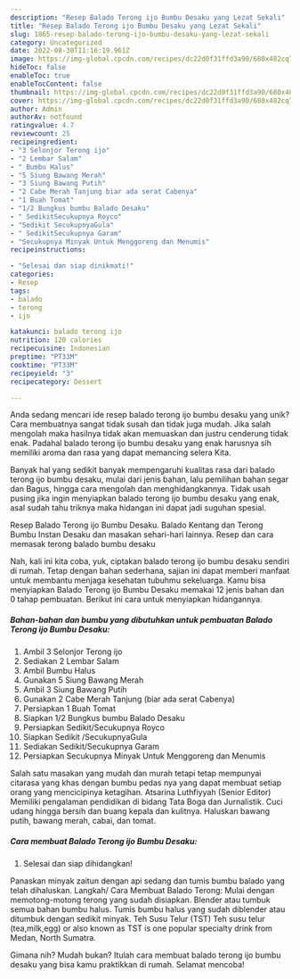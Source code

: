 ```yaml
---
description: "Resep Balado Terong ijo Bumbu Desaku yang Lezat Sekali"
title: "Resep Balado Terong ijo Bumbu Desaku yang Lezat Sekali"
slug: 1865-resep-balado-terong-ijo-bumbu-desaku-yang-lezat-sekali
category: Uncategorized
date: 2022-08-30T11:16:19.961Z
image: https://img-global.cpcdn.com/recipes/dc22d0f31ffd3a90/680x482cq70/balado-terong-ijo-bumbu-desaku-foto-resep-utama.jpg
hideToc: false
enableToc: true
enableTocContent: false
thumbnail: https://img-global.cpcdn.com/recipes/dc22d0f31ffd3a90/680x482cq70/balado-terong-ijo-bumbu-desaku-foto-resep-utama.jpg
cover: https://img-global.cpcdn.com/recipes/dc22d0f31ffd3a90/680x482cq70/balado-terong-ijo-bumbu-desaku-foto-resep-utama.jpg
author: Admin
authorAv: notfound
ratingvalue: 4.7
reviewcount: 25
recipeingredient:
- "3 Selonjor Terong ijo"
- "2 Lembar Salam"
- " Bumbu Halus"
- "5 Siung Bawang Merah"
- "3 Siung Bawang Putih"
- "2 Cabe Merah Tanjung biar ada serat Cabenya"
- "1 Buah Tomat"
- "1/2 Bungkus bumbu Balado Desaku"
- " SedikitSecukupnya Royco"
- "Sedikit SecukupnyaGula"
- " SedikitSecukupnya Garam"
- "Secukupnya Minyak Untuk Menggoreng dan Menumis"
recipeinstructions:

- "Selesai dan siap dinikmati!"
categories:
- Resep
tags:
- balado
- terong
- ijo

katakunci: balado terong ijo 
nutrition: 120 calories
recipecuisine: Indonesian
preptime: "PT33M"
cooktime: "PT33M"
recipeyield: "3"
recipecategory: Dessert

---
```





Anda sedang mencari ide resep balado terong ijo bumbu desaku yang unik? Cara membuatnya sangat tidak susah dan tidak juga mudah. Jika salah mengolah maka hasilnya tidak akan memuaskan dan justru cenderung tidak enak. Padahal balado terong ijo bumbu desaku yang enak harusnya sih memiliki aroma dan rasa yang dapat memancing selera Kita.





Banyak hal yang sedikit banyak mempengaruhi kualitas rasa dari balado terong ijo bumbu desaku, mulai dari jenis bahan, lalu pemilihan bahan segar dan Bagus, hingga cara mengolah dan menghidangkannya. Tidak usah pusing jika ingin menyiapkan balado terong ijo bumbu desaku yang enak,      asal sudah tahu triknya maka hidangan ini dapat jadi suguhan spesial.














Resep Balado Terong ijo Bumbu Desaku. Balado Kentang dan Terong Bumbu Instan Desaku dan masakan sehari-hari lainnya. Resep dan cara memasak terong balado bumbu desaku






Nah, kali ini kita coba, yuk, ciptakan balado terong ijo bumbu desaku sendiri di rumah. Tetap dengan bahan sederhana, sajian ini dapat memberi manfaat untuk membantu menjaga kesehatan tubuhmu sekeluarga. Kamu bisa menyiapkan Balado Terong ijo Bumbu Desaku memakai 12 jenis bahan dan 0 tahap pembuatan. Berikut ini cara untuk menyiapkan hidangannya.

<!--inarticleads1-->

##### Bahan-bahan dan bumbu yang dibutuhkan untuk pembuatan Balado Terong ijo Bumbu Desaku:

1. Ambil 3 Selonjor Terong ijo
1. Sediakan 2 Lembar Salam
1. Ambil  Bumbu Halus
1. Gunakan 5 Siung Bawang Merah
1. Ambil 3 Siung Bawang Putih
1. Gunakan 2 Cabe Merah Tanjung (biar ada serat Cabenya)
1. Persiapkan 1 Buah Tomat
1. Siapkan 1/2 Bungkus bumbu Balado Desaku
1. Persiapkan  Sedikit/Secukupnya Royco
1. Siapkan Sedikit /SecukupnyaGula
1. Sediakan  Sedikit/Secukupnya Garam
1. Persiapkan Secukupnya Minyak Untuk Menggoreng dan Menumis


Salah satu masakan yang mudah dan murah tetapi tetap mempunyai citarasa yang khas dengan bumbu pedas nya yang dapat membuat setiap orang yang mencicipinya ketagihan. Atsarina Luthfiyyah (Senior Editor) Memiliki pengalaman pendidikan di bidang Tata Boga dan Jurnalistik. Cuci udang hingga bersih dan buang kepala dan kulitnya. Haluskan bawang putih, bawang merah, cabai, dan tomat. 

<!--inarticleads2-->

##### Cara membuat Balado Terong ijo Bumbu Desaku:


1. Selesai dan siap dihidangkan!

Panaskan minyak zaitun dengan api sedang dan tumis bumbu balado yang telah dihaluskan. Langkah/ Cara Membuat Balado Terong: Mulai dengan memotong-motong terong yang sudah disiapkan. Blender atau tumbuk semua bahan bumbu halus. Tumis bumbu halus yang sudah diblender atau ditumbuk dengan sedikit minyak. Teh Susu Telur (TST) Teh susu telur (tea,milk,egg) or also known as TST is one popular specialty drink from Medan, North Sumatra. 

Gimana nih? Mudah bukan? Itulah cara membuat balado terong ijo bumbu desaku yang bisa kamu praktikkan di rumah. Selamat mencoba!
